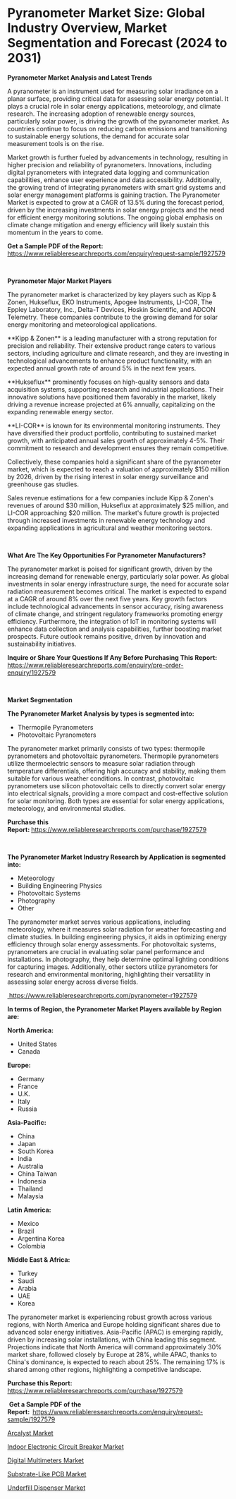 <p><h1>Pyranometer Market Size: Global Industry Overview, Market Segmentation and Forecast (2024 to 2031)</h1></p><p><strong>Pyranometer Market Analysis and Latest Trends</strong></p>
<p><p>A pyranometer is an instrument used for measuring solar irradiance on a planar surface, providing critical data for assessing solar energy potential. It plays a crucial role in solar energy applications, meteorology, and climate research. The increasing adoption of renewable energy sources, particularly solar power, is driving the growth of the pyranometer market. As countries continue to focus on reducing carbon emissions and transitioning to sustainable energy solutions, the demand for accurate solar measurement tools is on the rise.</p><p>Market growth is further fueled by advancements in technology, resulting in higher precision and reliability of pyranometers. Innovations, including digital pyranometers with integrated data logging and communication capabilities, enhance user experience and data accessibility. Additionally, the growing trend of integrating pyranometers with smart grid systems and solar energy management platforms is gaining traction. The Pyranometer Market is expected to grow at a CAGR of 13.5% during the forecast period, driven by the increasing investments in solar energy projects and the need for efficient energy monitoring solutions. The ongoing global emphasis on climate change mitigation and energy efficiency will likely sustain this momentum in the years to come.</p></p>
<p><strong>Get a Sample PDF of the Report:&nbsp;</strong> <a href="https://www.reliableresearchreports.com/enquiry/request-sample/1927579?utm_campaign=9&utm_medium=2&utm_source=Github&utm_content=ia&utm_term=25102024&utm_id=pyranometer">https://www.reliableresearchreports.com/enquiry/request-sample/1927579</a></p>
<p>&nbsp;</p>
<p><strong>Pyranometer Major Market Players</strong></p>
<p><p>The pyranometer market is characterized by key players such as Kipp & Zonen, Hukseflux, EKO Instruments, Apogee Instruments, LI-COR, The Eppley Laboratory, Inc., Delta-T Devices, Hoskin Scientific, and ADCON Telemetry. These companies contribute to the growing demand for solar energy monitoring and meteorological applications.</p><p>**Kipp & Zonen** is a leading manufacturer with a strong reputation for precision and reliability. Their extensive product range caters to various sectors, including agriculture and climate research, and they are investing in technological advancements to enhance product functionality, with an expected annual growth rate of around 5% in the next few years.</p><p>**Hukseflux** prominently focuses on high-quality sensors and data acquisition systems, supporting research and industrial applications. Their innovative solutions have positioned them favorably in the market, likely driving a revenue increase projected at 6% annually, capitalizing on the expanding renewable energy sector.</p><p>**LI-COR** is known for its environmental monitoring instruments. They have diversified their product portfolio, contributing to sustained market growth, with anticipated annual sales growth of approximately 4-5%. Their commitment to research and development ensures they remain competitive.</p><p>Collectively, these companies hold a significant share of the pyranometer market, which is expected to reach a valuation of approximately $150 million by 2026, driven by the rising interest in solar energy surveillance and greenhouse gas studies.</p><p>Sales revenue estimations for a few companies include Kipp & Zonen's revenues of around $30 million, Hukseflux at approximately $25 million, and LI-COR approaching $20 million. The market's future growth is projected through increased investments in renewable energy technology and expanding applications in agricultural and weather monitoring sectors.</p></p>
<p>&nbsp;</p>
<p><strong>What Are The Key Opportunities For Pyranometer Manufacturers?</strong></p>
<p><p>The pyranometer market is poised for significant growth, driven by the increasing demand for renewable energy, particularly solar power. As global investments in solar energy infrastructure surge, the need for accurate solar radiation measurement becomes critical. The market is expected to expand at a CAGR of around 8% over the next five years. Key growth factors include technological advancements in sensor accuracy, rising awareness of climate change, and stringent regulatory frameworks promoting energy efficiency. Furthermore, the integration of IoT in monitoring systems will enhance data collection and analysis capabilities, further boosting market prospects. Future outlook remains positive, driven by innovation and sustainability initiatives.</p></p>
<p><strong>Inquire or Share Your Questions If Any Before Purchasing This Report:</strong> <a href="https://www.reliableresearchreports.com/enquiry/pre-order-enquiry/1927579?utm_campaign=9&utm_medium=2&utm_source=Github&utm_content=ia&utm_term=25102024&utm_id=pyranometer">https://www.reliableresearchreports.com/enquiry/pre-order-enquiry/1927579</a></p>
<p>&nbsp;</p>
<p><strong>Market Segmentation</strong></p>
<p><strong>The Pyranometer Market Analysis by types is segmented into:</strong></p>
<p><ul><li>Thermopile Pyranometers</li><li>Photovoltaic Pyranometers</li></ul></p>
<p><p>The pyranometer market primarily consists of two types: thermopile pyranometers and photovoltaic pyranometers. Thermopile pyranometers utilize thermoelectric sensors to measure solar radiation through temperature differentials, offering high accuracy and stability, making them suitable for various weather conditions. In contrast, photovoltaic pyranometers use silicon photovoltaic cells to directly convert solar energy into electrical signals, providing a more compact and cost-effective solution for solar monitoring. Both types are essential for solar energy applications, meteorology, and environmental studies.</p></p>
<p><strong>Purchase this Report:&nbsp;</strong><a href="https://www.reliableresearchreports.com/purchase/1927579?utm_campaign=9&utm_medium=2&utm_source=Github&utm_content=ia&utm_term=25102024&utm_id=pyranometer">https://www.reliableresearchreports.com/purchase/1927579</a></p>
<p>&nbsp;</p>
<p><strong>The Pyranometer Market Industry Research by Application is segmented into:</strong></p>
<p><ul><li>Meteorology</li><li>Building Engineering Physics</li><li>Photovoltaic Systems</li><li>Photography</li><li>Other</li></ul></p>
<p><p>The pyranometer market serves various applications, including meteorology, where it measures solar radiation for weather forecasting and climate studies. In building engineering physics, it aids in optimizing energy efficiency through solar energy assessments. For photovoltaic systems, pyranometers are crucial in evaluating solar panel performance and installations. In photography, they help determine optimal lighting conditions for capturing images. Additionally, other sectors utilize pyranometers for research and environmental monitoring, highlighting their versatility in assessing solar energy across diverse fields.</p></p>
<p><a href="https://www.reliableresearchreports.com/pyranometer-r1927579?utm_campaign=9&utm_medium=2&utm_source=Github&utm_content=ia&utm_term=25102024&utm_id=pyranometer">&nbsp;https://www.reliableresearchreports.com/pyranometer-r1927579</a></p>
<p><strong>In terms of Region, the Pyranometer Market Players available by Region are:</strong></p>
<p>
    <p> <strong> North America: </strong>
        <ul>
            <li>United States</li>
            <li>Canada</li>
        </ul>
        </p> 
    <p> <strong> Europe: </strong>
        <ul>
            <li>Germany</li>
            <li>France</li>
            <li>U.K.</li>
            <li>Italy</li>
            <li>Russia</li>
        </ul>
        </p> 
    <p> <strong> Asia-Pacific: </strong>
        <ul>
            <li>China</li>
            <li>Japan</li>
            <li>South Korea</li>
            <li>India</li>
            <li>Australia</li>
            <li>China Taiwan</li>
            <li>Indonesia</li>
            <li>Thailand</li>
            <li>Malaysia</li>
        </ul>
        </p> 
    <p> <strong> Latin America: </strong>
        <ul>
            <li>Mexico</li>
            <li>Brazil</li>
            <li>Argentina Korea</li>
            <li>Colombia</li>
        </ul>
        </p> 
    <p> <strong> Middle East & Africa: </strong>
        <ul>
            <li>Turkey</li>
            <li>Saudi</li>
            <li>Arabia</li>
            <li>UAE</li>
            <li>Korea</li>
        </ul>
    </p>
    </p>
<p><p>The pyranometer market is experiencing robust growth across various regions, with North America and Europe holding significant shares due to advanced solar energy initiatives. Asia-Pacific (APAC) is emerging rapidly, driven by increasing solar installations, with China leading this segment. Projections indicate that North America will command approximately 30% market share, followed closely by Europe at 28%, while APAC, thanks to China's dominance, is expected to reach about 25%. The remaining 17% is shared among other regions, highlighting a competitive landscape.</p></p>
<p><strong>Purchase this Report: </strong><a href="https://www.reliableresearchreports.com/purchase/1927579?utm_campaign=9&utm_medium=2&utm_source=Github&utm_content=ia&utm_term=25102024&utm_id=pyranometer">https://www.reliableresearchreports.com/purchase/1927579</a></p>
<p>&nbsp;<strong>Get a Sample PDF of the Report:&nbsp;&nbsp;</strong><a href="https://www.reliableresearchreports.com/enquiry/request-sample/1927579?utm_campaign=9&utm_medium=2&utm_source=Github&utm_content=ia&utm_term=25102024&utm_id=pyranometer">https://www.reliableresearchreports.com/enquiry/request-sample/1927579</a></p>
<p><strong></strong></p>
<p><p><a href="https://github.com/WashimHussain441/Market-Research-Report-List-1/blob/main/arcalyst-market.md?utm_campaign=9&utm_medium=2&utm_source=Github&utm_content=ia&utm_term=25102024&utm_id=pyranometer">Arcalyst Market</a></p><p><a href="https://www.linkedin.com/pulse/indoor-electronic-circuit-breaker-market-global-insights-sales-wtzoc?utm_campaign=9&utm_medium=2&utm_source=Github&utm_content=ia&utm_term=25102024&utm_id=pyranometer">Indoor Electronic Circuit Breaker Market</a></p><p><a href="https://issuu.com/reportprime-2/docs/digital-multimeters-market-size-203_836a9b66040875?utm_campaign=9&utm_medium=2&utm_source=Github&utm_content=ia&utm_term=25102024&utm_id=pyranometer">Digital Multimeters Market</a></p><p><a href="https://github.com/Annahawkins697/Market-Research-Report-List-1/blob/main/substrate-like-pcb-market.md?utm_campaign=9&utm_medium=2&utm_source=Github&utm_content=ia&utm_term=25102024&utm_id=pyranometer">Substrate-Like PCB Market</a></p><p><a href="https://issuu.com/reportprime-2/docs/underfill-dispenser-market-size-203_cf8b29a7025e3e?utm_campaign=9&utm_medium=2&utm_source=Github&utm_content=ia&utm_term=25102024&utm_id=pyranometer">Underfill Dispenser Market</a></p></p>